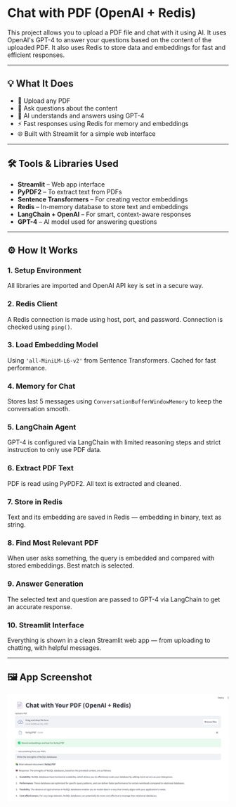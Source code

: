 # Chat with PDF (OpenAI + Redis)

This project allows you to upload a PDF file and chat with it using AI. It uses OpenAI's GPT-4 to answer your questions based on the content of the uploaded PDF. It also uses Redis to store data and embeddings for fast and efficient responses.

---

## 💡 What It Does

- 📄 Upload any PDF
- 🤖 Ask questions about the content
- 🧠 AI understands and answers using GPT-4
- ⚡ Fast responses using Redis for memory and embeddings
- 🌐 Built with Streamlit for a simple web interface

---

## 🛠️ Tools & Libraries Used

- **Streamlit** – Web app interface  
- **PyPDF2** – To extract text from PDFs  
- **Sentence Transformers** – For creating vector embeddings  
- **Redis** – In-memory database to store text and embeddings  
- **LangChain + OpenAI** – For smart, context-aware responses  
- **GPT-4** – AI model used for answering questions  

---

## ⚙️ How It Works

### 1. Setup Environment
All libraries are imported and OpenAI API key is set in a secure way.

### 2. Redis Client
A Redis connection is made using host, port, and password. Connection is checked using `ping()`.

### 3. Load Embedding Model
Using `'all-MiniLM-L6-v2'` from Sentence Transformers. Cached for fast performance.

### 4. Memory for Chat
Stores last 5 messages using `ConversationBufferWindowMemory` to keep the conversation smooth.

### 5. LangChain Agent
GPT-4 is configured via LangChain with limited reasoning steps and strict instruction to only use PDF data.

### 6. Extract PDF Text
PDF is read using PyPDF2. All text is extracted and cleaned.

### 7. Store in Redis
Text and its embedding are saved in Redis — embedding in binary, text as string.

### 8. Find Most Relevant PDF
When user asks something, the query is embedded and compared with stored embeddings. Best match is selected.

### 9. Answer Generation
The selected text and question are passed to GPT-4 via LangChain to get an accurate response.

### 10. Streamlit Interface
Everything is shown in a clean Streamlit web app — from uploading to chatting, with helpful messages.

---

## 🖼️ App Screenshot

![AppScreenshot](screenshots/result1.png)

